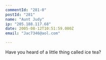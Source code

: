 ```yaml
---
commentId: "281-0"
postId: "281"
name: "Aunt Judy"
ip: "205.188.117.68"
date: 2005-08-12T10:51:59.000Z
email: "Jac7346@aol.com"

---
```

<p>Have you heard of a little thing called ice tea?</p>